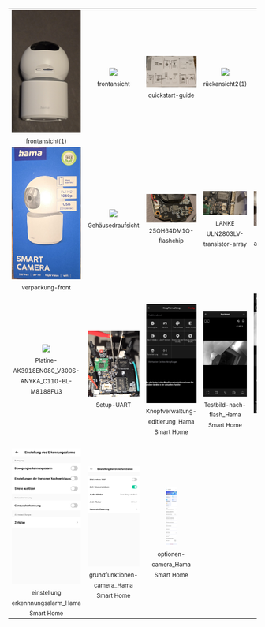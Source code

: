 <table>
  <tr>
    <td align="center">
      <img src="https://github.com/secroot/hama-smart-cam/raw/main/docs/assets/HAMA-SMART_CAMERA-frontansicht(1).jpg" width="160"/><br/>
      <sub>frontansicht(1)</sub>
    </td>
    <td align="center">
      <img src="https://github.com/secroot/hama-smart-cam/raw/main/docs/assets/HAMA-SMART_CAMERA-frontansicht.jpg" width="160"/><br/>
      <sub>frontansicht</sub>
    </td>
    <td align="center">
      <img src="https://github.com/secroot/hama-smart-cam/raw/main/docs/assets/HAMA-SMART_CAMERA-quickstart-guide.jpg" width="160"/><br/>
      <sub>quickstart-guide</sub>
    </td>
    <td align="center">
      <img src="https://github.com/secroot/hama-smart-cam/raw/main/docs/assets/HAMA-SMART_CAMERA-rückansicht2(1).jpg" width="160"/><br/>
      <sub>rückansicht2(1)</sub>
    </td>
    <td align="center">
      <img src="https://github.com/secroot/hama-smart-cam/raw/main/docs/assets/HAMA-SMART_CAMERA-rückansicht2.jpg" width="160"/><br/>
      <sub>rückansicht2</sub>
    </td>
  </tr>
  <tr>
    <td align="center">
      <img src="https://github.com/secroot/hama-smart-cam/raw/main/docs/assets/HAMA-SMART_CAMERA-verpackung-front.jpg" width="160"/><br/>
      <sub>verpackung-front</sub>
    </td>
    <td align="center">
      <img src="https://github.com/secroot/hama-smart-cam/raw/main/docs/assets/HAMA_SMART_CAMERA-Gehäusedraufsicht.jpg" width="160"/><br/>
      <sub>Gehäusedraufsicht</sub>
    </td>
    <td align="center">
      <img src="https://github.com/secroot/hama-smart-cam/raw/main/docs/assets/HAMA_SMART_CAMERA-25QH64DM1Q-flashchip.jpg" width="160"/><br/>
      <sub>25QH64DM1Q-flashchip</sub>
    </td>
    <td align="center">
      <img src="https://github.com/secroot/hama-smart-cam/raw/main/docs/assets/HAMA_SMART_CAMERA-LANKE%20ULN2803LV-transistor-array.jpg" width="160"/><br/>
      <sub>LANKE ULN2803LV-transistor-array</sub>
    </td>
    <td align="center">
      <img src="https://github.com/secroot/hama-smart-cam/raw/main/docs/assets/HAMA_SMART_CAMERA-NS4152X-audio_power_amplifier.jpg" width="160"/><br/>
      <sub>NS4152X-audio_power_amplifier</sub>
    </td>
  </tr>
  <tr>
    <td align="center">
      <img src="https://github.com/secroot/hama-smart-cam/raw/main/docs/assets/HAMA_SMART_CAMERA-Platine-AK3918EN080_V300S-ANYKA_C110-BL-M8188FU3.jpg" width="160"/><br/>
      <sub>Platine-AK3918EN080_V300S-ANYKA_C110-BL-M8188FU3</sub>
    </td>
    <td align="center">
      <img src="https://github.com/secroot/hama-smart-cam/raw/main/docs/assets/HAMA_SMART_CAMERA-Setup-UART.jpg" width="160"/><br/>
      <sub>Setup-UART</sub>
    </td>
    <td align="center">
      <img src="https://github.com/secroot/hama-smart-cam/raw/main/docs/assets/Screenshot_Knopfverwaltung-editierung_Hama%20Smart%20Home.jpg" width="160"/><br/>
      <sub>Knopfverwaltung-editierung_Hama Smart Home</sub>
    </td>
    <td align="center">
      <img src="https://github.com/secroot/hama-smart-cam/raw/main/docs/assets/Screenshot_Testbild-nach-flash_Hama%20Smart%20Home.jpg" width="160"/><br/>
      <sub>Testbild-nach-flash_Hama Smart Home</sub>
    </td>
    <td align="center">
      <img src="https://github.com/secroot/hama-smart-cam/raw/main/docs/assets/Screenshot_eigenschaften-panel_Hama%20Smart%20Home.jpg" width="160"/><br/>
      <sub>eigenschaften-panel_Hama Smart Home</sub>
    </td>
  </tr>
  <tr>
    <td align="center">
      <img src="https://github.com/secroot/hama-smart-cam/raw/main/docs/assets/Screenshot_einstellung%20erkennnungsalarm_Hama%20Smart%20Home.jpg" width="160"/><br/>
      <sub>einstellung erkennnungsalarm_Hama Smart Home</sub>
    </td>
    <td align="center">
      <img src="https://github.com/secroot/hama-smart-cam/raw/main/docs/assets/Screenshot_grundfunktionen-camera_Hama%20Smart%20Home.jpg" width="160"/><br/>
      <sub>grundfunktionen-camera_Hama Smart Home</sub>
    </td>
    <td align="center">
      <img src="https://github.com/secroot/hama-smart-cam/raw/main/docs/assets/Screenshot_optionen-camera_Hama%20Smart%20Home.jpg" height="120"/><br/>
      <sub>optionen-camera_Hama Smart Home</sub>
    </td>
  </tr>
</table>
